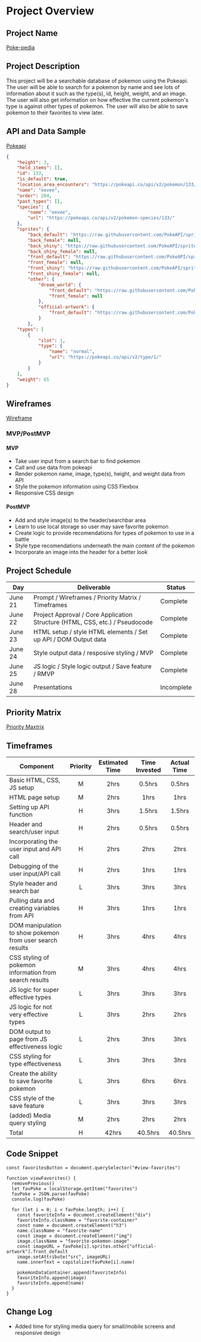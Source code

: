 # Project Overview

## Project Name

[Poke-pedia](URL)

## Project Description

This project will be a searchable database of pokemon using the Pokeapi. The user will be able to search for a pokemon by name and see lots of information about it such as the type(s), id, height, weight, and an image. The user will also get information on how effective the current pokemon's type is against other types of pokemon. The user will also be able to save pokemon to their favorites to view later.

## API and Data Sample

[Pokeapi](https://pokeapi.co/docs/v2#pokemon)

```Json 
{    
    "height": 3,
    "held_items": [],
    "id": 133,
    "is_default": true,
    "location_area_encounters": "https://pokeapi.co/api/v2/pokemon/133/encounters",
    "name": "eevee",
    "order": 204,
    "past_types": [],
    "species": {
        "name": "eevee",
        "url": "https://pokeapi.co/api/v2/pokemon-species/133/"
    },
    "sprites": {
        "back_default": "https://raw.githubusercontent.com/PokeAPI/sprites/master/sprites/pokemon/back/133.png",
        "back_female": null,
        "back_shiny": "https://raw.githubusercontent.com/PokeAPI/sprites/master/sprites/pokemon/back/shiny/133.png",
        "back_shiny_female": null,
        "front_default": "https://raw.githubusercontent.com/PokeAPI/sprites/master/sprites/pokemon/133.png",
        "front_female": null,
        "front_shiny": "https://raw.githubusercontent.com/PokeAPI/sprites/master/sprites/pokemon/shiny/133.png",
        "front_shiny_female": null,
        "other": {
            "dream_world": {
                "front_default": "https://raw.githubusercontent.com/PokeAPI/sprites/master/sprites/pokemon/other/dream-world/133.svg",
                "front_female": null
            },
            "official-artwork": {
                "front_default": "https://raw.githubusercontent.com/PokeAPI/sprites/master/sprites/pokemon/other/official-artwork/133.png"
            }
        },
    "types": [
        {
            "slot": 1,
            "type": {
                "name": "normal",
                "url": "https://pokeapi.co/api/v2/type/1/"
            }
        }
    ],
    "weight": 65
}
```
## Wireframes

[Wireframe](./images/Poke-pedia_Wireframe)

### MVP/PostMVP


#### MVP 

- Take user input from a search bar to find pokemon
- Call and use data from pokeapi 
- Render pokemon name, image, type(s), height, and weight data from API
- Style the pokemon information using CSS Flexbox
- Responsive CSS design

#### PostMVP  

- Add and style image(s) to the header/searchbar area
- Learn to use local storage so user may save favorite pokemon
- Create logic to provide recomendations for types of pokemon to use in a battle
- Style type recomendations underneath the main content of the pokemon
- Incorporate an image into the header for a better look

## Project Schedule

|  Day | Deliverable | Status
|---|---| ---|
|June 21| Prompt / Wireframes / Priority Matrix / Timeframes | Complete
|June 22| Project Approval / Core Application Structure (HTML, CSS, etc.) / Pseudocode | Complete
|June 23| HTML setup / style HTML elements / Set up API / DOM Output data | Complete
|June 24| Style output data / resposive styling / MVP | Complete
|June 25| JS logic / Style logic output / Save feature / RMVP | Complete
|June 28| Presentations | Incomplete

## Priority Matrix

[Priority Maxtrix](./images/Priority_Matrix)

## Timeframes


| Component | Priority | Estimated Time | Time Invested | Actual Time |
| --- | :---: |  :---: | :---: | :---: |
| Basic HTML, CSS, JS setup | M | 2hrs| 0.5hrs | 0.5hrs |
| HTML page setup | M | 2hrs| 1hrs | 1hrs |
| Setting up API function | H | 3hrs| 1.5hrs | 1.5hrs |
| Header and search/user input | H | 2hrs| 0.5hrs | 0.5hrs |
| Incorporating the user input and API call | H | 2hrs| 2hrs | 2hrs |
| Debugging of the user input/API call | H | 2hrs| 1hrs | 1hrs |
| Style header and search bar | L | 3hrs| 3hrs | 3hrs |
| Pulling data and creating variables from API | H | 3hrs| 1hrs | 1hrs |
| DOM manipulation to show pokemon from user search results | H | 3hrs| 4hrs | 4hrs |
| CSS styling of pokemon information from search results | M | 3hrs| 4hrs | 4hrs |
| JS logic for super effective types | L | 3hrs| 3hrs | 3hrs |
| JS logic for not very effective types | L | 3hrs| 2hrs | 2hrs |
| DOM output to page from JS effectiveness logic | L | 2hrs| 3hrs | 3hrs |
| CSS styling for type effectiveness | L | 3hrs| 3hrs | 3hrs |
| Create the ability to save favorite pokemon | L | 3hrs| 6hrs | 6hrs |
| CSS style of the save feature | L | 3hrs| 3hrs | 3hrs |
| (added) Media query styling | M | 2hrs| 2hrs | 2hrs |
| Total | H | 42hrs| 40.5hrs | 40.5hrs |

## Code Snippet

```
const favoritesButton = document.querySelector("#view-favorites")

function viewFavorites() {
  removePrevious()
  let favPoke = localStorage.getItem("favorites")
  favPoke = JSON.parse(favPoke)
  console.log(favPoke)
  
  for (let i = 0; i < favPoke.length; i++) {
    const favoriteInfo = document.createElement("div")
    favoriteInfo.className = "favorite-container"
    const name = document.createElement("h3")
    name.className = "favorite-name"
    const image = document.createElement("img")
    image.className = "favorite-pokemon-image"
    const imageURL = favPoke[i].sprites.other["official-artwork"].front_default
    image.setAttribute("src", imageURL)
    name.innerText = capitalize(favPoke[i].name)

    pokemonDataContainer.append(favoriteInfo)
    favoriteInfo.append(image)
    favoriteInfo.append(name)
  }
}

```

## Change Log
- Added time for styling media query for small/mobile screens and responsive design
